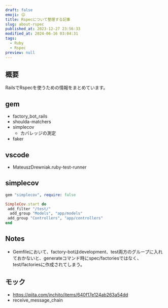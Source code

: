 ```yaml
---
draft: false
emoji: 😖
title: Rspecについて整理する記事
slug: about-rspec
published_at: 2023-12-27 23:56:33
modified_at: 2024-06-16 03:04:31
tags:
  - Ruby
  - Rspec
preview: null
---
```


## 概要

RailsでRspecを使うための情報をまとめています。

## gem

- factory_bot_rails
- shoulda-matchers
- simplecov
  - カバレッジの測定
- faker

## vscode

- MateuszDrewniak.ruby-test-runner

## simplecov

```ruby
gem "simplecov", require: false
```

```ruby
SimpleCov.start do
 add_filter "/test/"
  add_group "Models", "app/models"
 add_group "Controllers", "app/controllers"
end
```

## Notes

- Gemfileにおいて、factory-botはdevelopment、test両方のグループに入れておかないと、generateコマンド時にspec/factoriesではなく、test/factoriesに作成されてしまう。

## モック

- https://qiita.com/jnchito/items/640f17e124ab263a54dd
- receive_message_chain
